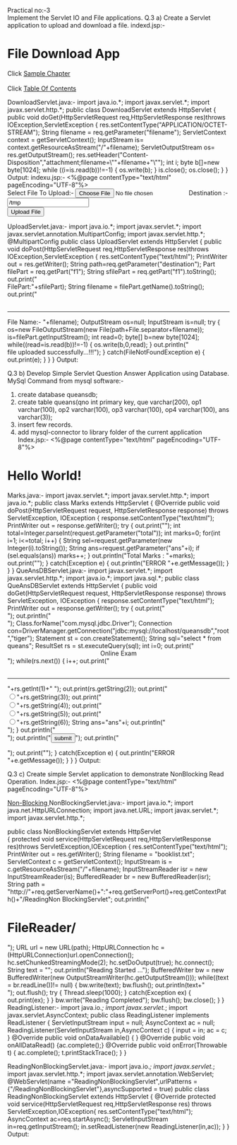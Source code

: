 Practical no:-3  
Implement the Servlet IO and File applications. 
Q.3 a) Create a Servlet application to upload and download a file. indexd.jsp:- <html> 
    <head> 
        <meta http-equiv="Content-Type" content="text/html; charset=UTF-8">         <title>Download File</title> 
    </head> 
    <body> 
        <h1> File Download App</h1> 
        Click <a href="DownloadServlet?filename=SampleChapter.pdf">Sample Chapter</a>         <br/><br/> 
        Click <a href="DownloadServlet?filename=TOC.pdf">Table Of Contents</a>     </body> 
</html> 
DownloadServlet.java:- import java.io.*; import javax.servlet.*; import javax.servlet.http.*; 
public class DownloadServlet extends HttpServlet 
{ 
    public void doGet(HttpServletRequest req,HttpServletResponse res)throws 
IOException,ServletException 
    { 
        res.setContentType("APPLICATION/OCTET-STREAM"); 
        String filename = req.getParameter("filename"); 
        ServletContext context = getServletContext(); 
        InputStream is= context.getResourceAsStream("/"+filename);         ServletOutputStream os= res.getOutputStream(); 
        res.setHeader("Content-Disposition","attachment;filename=\""+filename+"\"");         int i; 
        byte b[]=new byte[1024];         while ((i=is.read(b))!=-1) 
        {             os.write(b); 
        }         is.close();         os.close(); 
    } } 
Output: 
  indexu.jsp:- 
<%@page contentType="text/html" pageEncoding="UTF-8"%> 
<!DOCTYPE html> 
<html> 
    <head> 
        <meta http-equiv="Content-Type" content="text/html; charset=UTF-8"> 
        <title>File Upload</title> 
    </head> 
    <body> 
        <form action="UploadServlet" method="post" enctype="multipart/form-data"> 
            Select File To Upload:- <input type="file" name="f1" > 
            Destination :- <input type="text" value="/tmp" name="destination"> 
            <br> 
            <input type="submit" value="Upload File" name="Upload"> 
        </form> 
    </body> 
</html> 
UploadServlet.java:- import java.io.*; import javax.servlet.*; 
import javax.servlet.annotation.MultipartConfig; import javax.servlet.http.*; @MultipartConfig 
public class UploadServlet extends HttpServlet  
{ 
    public void doPost(HttpServletRequest req,HttpServletResponse res)throws 
IOException,ServletException 
    { 
        res.setContentType("text/html");         PrintWriter out = res.getWriter(); 
        String path=req.getParameter("destination"); 
        Part filePart = req.getPart("f1"); 
        String sfilePart = req.getPart("f1").toString();         out.print("<br>FilePart:"+sfilePart); 
        String filename = filePart.getName().toString();         out.print("<br><br><hr> File Name:- "+filename); 
        OutputStream os=null;         InputStream is=null;       try 
        { 
            os=new FileOutputStream(new File(path+File.separator+filename));             is=filePart.getInputStream();             int read=0; 
            byte[] b=new byte[1024]; 
            while((read=is.read(b))!=-1) 
            {                 os.write(b,0,read); 
            } 
            out.println("<br>file uploaded successfully...!!!"); 
        } 
       catch(FileNotFoundException e) 
        { 
            out.print(e);  
        } 
    } 
} 
Output: 








  
Q.3 b) Develop Simple Servlet Question Answer Application using Database.   
MySql Command from mysql software:- 
1.	create database queansdb; 
2.	create table queans(qno int primary key, que varchar(200), op1 varchar(100), op2 varchar(100), op3 varchar(100), op4 varchar(100), ans varchar(3)); 
3.	insert few records. 
4.	add mysql-connector to library folder of the current application Index.jsp:- 
<%@page contentType="text/html" pageEncoding="UTF-8"%> 
<!DOCTYPE html> 
<html> 
    <head> 
        <meta http-equiv="Content-Type" content="text/html; charset=UTF-8">         <title>JSP Page</title> 
    </head> 
    <body> 
        <h1>Hello World!</h1> 
    </body> 
</html> 
Marks.java:- import javax.servlet.*; import javax.servlet.http.*; import java.io.*; 
public class Marks extends HttpServlet 
{ 
   @Override 
   public void doPost(HttpServletRequest request, HttpServletResponse response) throws ServletException, IOException 
   { 
      response.setContentType("text/html");       PrintWriter out = response.getWriter(); try      { 
        out.print("<html><body>"); 
        int total=Integer.parseInt(request.getParameter("total"));         int marks=0; 
        for(int i=1; i<=total; i++) 
        { 
           String sel=request.getParameter(new Integer(i).toString()); 
           String ans=request.getParameter("ans"+i);            if (sel.equals(ans)) marks++; 
        } 
         out.println("Total Marks : "+marks); 
         out.print("</body></html>"); 
      } 
      catch(Exception e) 
      { 
        out.println("ERROR "+e.getMessage()); 
      } 
    } 
} 	 
QueAnsDBServlet.java:- import javax.servlet.*; import javax.servlet.http.*; import java.io.*; import java.sql.*; 
public class QueAnsDBServlet extends HttpServlet 
{ 
   public void doGet(HttpServletRequest request, HttpServletResponse response)  throws ServletException, IOException 
  { 
    response.setContentType("text/html");     PrintWriter out = response.getWriter();     try 
    { 
      out.print("<html><body><br>");       out.println("<form method='post' action='Marks'>"); 
      Class.forName("com.mysql.jdbc.Driver"); 
      Connection 
con=DriverManager.getConnection("jdbc:mysql://localhost/queansdb","root","tiger"); 
      Statement st = con.createStatement(); 
      String sql="select * from queans";       ResultSet rs = st.executeQuery(sql);       int i=0; 
      out.print("<center>Online Exam</center>");       while(rs.next()) 
        {            i++; 
          out.print("<br><br><hr>"+rs.getInt(1)+"    "); 
          out.print(rs.getString(2)); 
          out.print("<br><input type=radio name="+i+" value=1>"+rs.getString(3));           out.print("<br><input type=radio name="+i+" value=2>"+rs.getString(4));           out.print("<br><input type=radio name="+i+" value=3>"+rs.getString(5));           out.print("<br><input type=radio name="+i+" value=4>"+rs.getString(6));           String ans="ans"+i; 
          out.println("<br><input type=hidden name="+ans+" value="+rs.getString(7)+">"); 
        } 
          out.println("<br><input type=hidden name=total value="+i+">");           out.println("<input type=submit value=submit>"); 
          out.println("</form>"); 
          out.print("</body></html>"); 
   } 
catch(Exception e) 
   { 
      out.println("ERROR "+e.getMessage()); 
    } 
  } } 
Output: 










  
Q.3 c) Create simple Servlet application to demonstrate NonBlocking Read Operation. 
Index.jsp:- 
<%@page contentType="text/html" pageEncoding="UTF-8"%> 
<!DOCTYPE html> 
<html> 
    <head> 
        <meta http-equiv="Content-Type" content="text/html; charset=UTF-8">         <title>Non-Blocking Page</title> 
    </head> 
    <body> 
        <a href="NonBlockingServlet"> Non-Blocking </a> 
    </body> 
</html> 
NonBlockingServlet.java:- import java.io.*; 
import java.net.HttpURLConnection; 
import java.net.URL; import javax.servlet.*; 
import javax.servlet.http.*; 
 
public class NonBlockingServlet extends HttpServlet  
{ 
    protected void service(HttpServletRequest req,HttpServletResponse res)throws ServletException,IOException 
    { 
        res.setContentType("text/html");         PrintWriter out = res.getWriter(); 
        String filename = "booklist.txt"; 
        ServletContext c = getServletContext(); 
        InputStream is = c.getResourceAsStream("/"+filename); 
        InputStreamReader isr = new InputStreamReader(is); 
        BufferedReader br = new BufferedReader(isr); 
        String path = 
"http://"+req.getServerName()+":"+req.getServerPort()+req.getContextPath()+"/ReadingNon
BlockingServlet"; 
        out.println("<h1>FileReader/</h1>"); 
        URL url = new URL(path); 
        HttpURLConnection hc = (HttpURLConnection)url.openConnection();         hc.setChunkedStreamingMode(2); 
        hc.setDoOutput(true); 
        hc.connect();         String text = ""; 
        out.println("Reading Started ..."); 
        BufferedWriter bw = new BufferedWriter(new OutputStreamWriter(hc.getOutputStream())); 
        while((text = br.readLine())!= null) 
        { 
            bw.write(text);             bw.flush(); 
            out.println(text+"<br>"); 
            out.flush(); 
            try 
            { 
                Thread.sleep(1000); 
            } 
            catch(Exception ex) 
            { 
                out.print(ex); 
            } 
        } 
        bw.write("Reading Completed"); 
        bw.flush();         bw.close(); 
    } 
} 
ReadingListener:- import java.io.*; import javax.servlet.*; import javax.servlet.AsyncContext; 
public class ReadingListener implements ReadListener 
{ 
    ServletInputStream input = null; 
    AsyncContext ac = null; 
    ReadingListener(ServletInputStream in,AsyncContext c) 
    {         input = in;         ac = c; 
    } 
    @Override 
    public void onDataAvailable() 
    { 
    } 
    @Override 
    public void onAllDataRead() 
    {ac.complete();}     @Override 
    public void onError(Throwable t) 
    { 
        ac.complete(); 
        t.printStackTrace(); 
    } 
} 
 
ReadingNonBlockingServlet.java:- import java.io.*; import javax.servlet.*; import javax.servlet.http.*; 
import javax.servlet.annotation.WebServlet; 
@WebServlet(name ="ReadingNonBlockingServlet",urlPatterns = {"/ReadingNonBlockingServlet"},asyncSupported = true) public class ReadingNonBlockingServlet extends HttpServlet { 
    @Override 
    protected void service(HttpServletRequest req,HttpServletResponse res)             throws ServletException,IOException{         res.setContentType("text/html");         AsyncContext ac=req.startAsync(); 
        ServletInputStream in=req.getInputStream();         in.setReadListener(new ReadingListener(in,ac)); 
    } } 
Output: 
  
 
